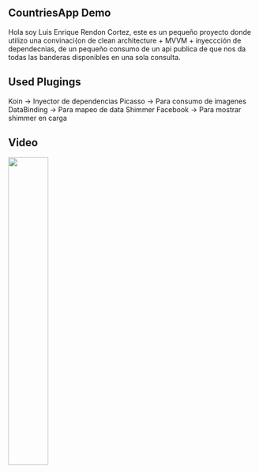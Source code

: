 ## CountriesApp Demo

Hola soy Luis Enrique Rendon Cortez, este es un pequeño proyecto donde utilizo una convinaci{on de clean architecture + MVVM + inyeccción de dependecnias,
de un pequeño consumo de un api publica de que nos da todas las banderas disponibles en una sola consulta.

## Used Plugings

Koin -> Inyector de dependencias
Picasso -> Para consumo de imagenes 
DataBinding -> Para mapeo de data
Shimmer Facebook -> Para mostrar shimmer en carga

## Video

<img src="https://user-images.githubusercontent.com/42813444/234329616-9488b39e-4647-4a99-b2fc-f3aa527e356a.webm" width="40%"/>
